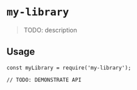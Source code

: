 # `my-library`

> TODO: description

## Usage

```
const myLibrary = require('my-library');

// TODO: DEMONSTRATE API
```
